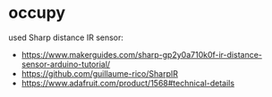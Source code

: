 # occupy
used Sharp distance IR sensor:
- https://www.makerguides.com/sharp-gp2y0a710k0f-ir-distance-sensor-arduino-tutorial/
- https://github.com/guillaume-rico/SharpIR
- https://www.adafruit.com/product/1568#technical-details
